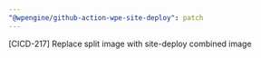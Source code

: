 ```yaml
---
"@wpengine/github-action-wpe-site-deploy": patch
---
```


[CICD-217] Replace split image with site-deploy combined image
